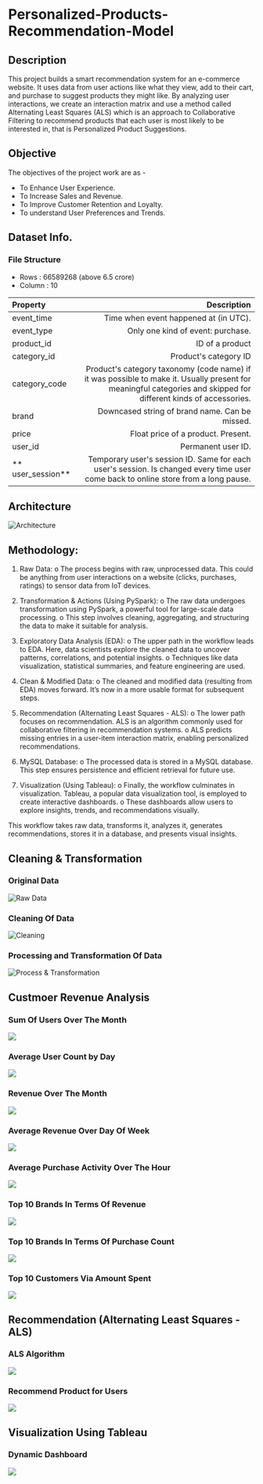 # Personalized-Products-Recommendation-Model

## Description
  This project builds a smart recommendation system for an e-commerce website. It uses data from user actions like what they view, add to their cart, and purchase to suggest products they might like.
  By analyzing user interactions, we create an interaction matrix and use a method called Alternating Least Squares (ALS)  which is an approach to Collaborative Filtering to recommend products that each user is most likely to be interested in, that is Personalized Product Suggestions. 

## Objective
The objectives of the project work are as -
- To Enhance User Experience.
- To Increase Sales and Revenue.
- To Improve Customer Retention and Loyalty.
- To understand User Preferences and Trends.

## Dataset Info.
### File Structure
- Rows : 66589268 (above 6.5 crore)
- Column : 10


| Property | Description |
| :---         | ---:         |
| event_time | Time when event happened at (in UTC). |
| event_type | Only one kind of event: purchase. |
| product_id | ID of a product |
| category_id	| Product's category ID |
| category_code	| Product's category taxonomy (code name) if it was possible to make it. Usually present for meaningful categories and skipped for different kinds of accessories. |
| brand |	Downcased string of brand name. Can be missed. |
| price	| Float price of a product. Present. |
| user_id |	Permanent user ID. |
| ** user_session** |	Temporary user's session ID. Same for each user's session. Is changed every time user come back to online store from a long pause. |

## Architecture
![Architecture](Architecture.png)

## Methodology:
1. Raw Data:
o The process begins with raw, unprocessed data. This could be anything from user interactions on a website (clicks, purchases, ratings) to sensor data from IoT devices.

3. Transformation & Actions (Using PySpark):
o The raw data undergoes transformation using PySpark, a powerful tool for large-scale data processing.
o This step involves cleaning, aggregating, and structuring the data to make it suitable for analysis.

5. Exploratory Data Analysis (EDA):
o The upper path in the workflow leads to EDA. Here, data scientists explore the cleaned data to uncover patterns, correlations, and potential insights.
o Techniques like data visualization, statistical summaries, and feature engineering are used.

7. Clean & Modified Data:
o The cleaned and modified data (resulting from EDA) moves forward. It’s now in a more usable format for subsequent steps.

9. Recommendation (Alternating Least Squares - ALS):
o The lower path focuses on recommendation. ALS is an algorithm commonly used for collaborative filtering in recommendation systems.
o ALS predicts missing entries in a user-item interaction matrix, enabling personalized recommendations.

6. MySQL Database:
o The processed data is stored in a MySQL database. This step ensures persistence and efficient retrieval for future use.

8. Visualization (Using Tableau):
o Finally, the workflow culminates in visualization. Tableau, a popular data visualization tool, is employed to create interactive dashboards.
o These dashboards allow users to explore insights, trends, and recommendations visually.

This workflow takes raw data, transforms it, analyzes it, generates recommendations, stores it in a database, and presents visual insights.

## Cleaning & Transformation 

### Original Data
![Raw Data](Visualization/OriginalData.png)

### Cleaning Of Data
![Cleaning](Visualization/CleaningData.png)

### Processing and Transformation Of Data 
![Process & Transformation](Visualization/ProcessedData.png)

## Custmoer Revenue Analysis 
### Sum Of Users Over The Month
![](Visualization/SumofUsersOvertheMonth.png)

### Average User Count by Day
![](Visualization/AverageUserCountbyDay.png)

### Revenue Over The Month
![](Visualization/RevenueOverTheMonth.png)

### Average Revenue Over Day Of Week
![](Visualization/AverageRevenueOverbyDayOfWeek.png)

### Average Purchase Activity Over The Hour
![](Visualization/AveragePurchaseActivityOverTheHourForTheWholeMonth.png)

### Top 10 Brands In Terms Of Revenue
![](Visualization/Top10BrandsInTermsOfRevenue.png)

### Top 10 Brands In Terms Of Purchase Count
![](Visualization/Top10BrandsInTermsOfPurchaseCount.png)

### Top 10 Customers Via Amount Spent
![](Visualization/Top10CustomersViaAmountSpent.png)

##  Recommendation (Alternating Least Squares - ALS)
### ALS Algorithm
![](Visualization/ALSalgorithm.png)

### Recommend Product for Users
![](Visualization/ALSoutput.png)

## Visualization Using Tableau
### Dynamic Dashboard
![](TableauDashboard.png)
